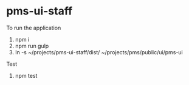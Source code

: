 # pms-ui-staff

To run the application 

1. npm i
2. npm run gulp 
3. ln -s ~/projects/pms-ui-staff/dist/ ~/projects/pms/public/ui/pms-ui

Test

1. npm test